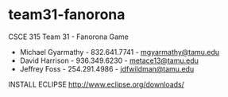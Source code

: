 team31-fanorona
===============

CSCE 315 Team 31 - Fanorona Game
* Michael Gyarmathy - 832.641.7741 - mgyarmathy@tamu.edu
* David Harrison - 936.349.6230 - metace13@tamu.edu
* Jeffrey Foss - 254.291.4986 - jdfwildman@tamu.edu

INSTALL ECLIPSE
http://www.eclipse.org/downloads/
